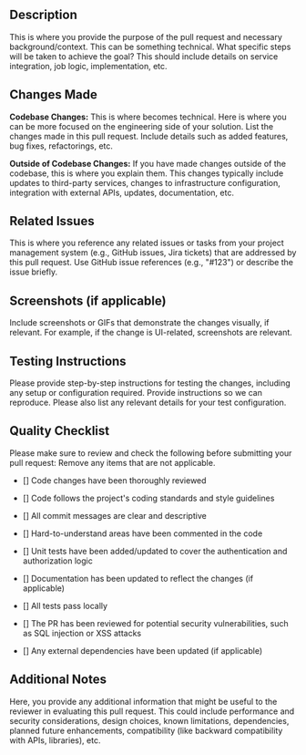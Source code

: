 ## Description
This is where you provide the purpose of the pull request and  necessary background/context. This can be something technical. What specific steps will be taken to achieve the goal? This should include details on service integration, job logic, implementation, etc.

## Changes Made 

**Codebase Changes:**
This is where becomes technical. Here is where you can be more focused on the engineering side of your solution. List the changes made in this pull request. Include details such as added features, bug fixes, refactorings, etc.

**Outside of Codebase Changes:** 
If you have made changes outside of the codebase, this is where you explain them. This changes typically include updates to third-party services, changes to infrastructure configuration, integration with external APIs, updates, documentation, etc.

## Related Issues
This is where you reference any related issues or tasks from your project management system (e.g., GitHub issues, Jira tickets) that are addressed by this pull request. Use GitHub issue references (e.g., "#123") or describe the issue briefly.

## Screenshots (if applicable)

Include screenshots or GIFs that demonstrate the changes visually, if relevant. For example, if the change is UI-related, screenshots are relevant. 

## Testing Instructions

Please provide step-by-step instructions for testing the changes, including any setup or configuration required. Provide instructions so we can reproduce. Please also list any relevant details for your test configuration. 

## Quality Checklist

Please make sure to review and check the following before submitting your pull request: Remove any items that are not applicable.

- [] Code changes have been thoroughly reviewed

- [] Code follows the project's coding standards and style guidelines

- [] All commit messages are clear and descriptive

- [] Hard-to-understand areas have been commented in the code

- [] Unit tests have been added/updated to cover the authentication and authorization logic

- [] Documentation has been updated to reflect the changes (if applicable)

- [] All tests pass locally

- [] The PR has been reviewed for potential security vulnerabilities, such as SQL injection or XSS attacks

- [] Any external dependencies have been updated (if applicable)

 

## Additional Notes

Here, you provide any additional information that might be useful to the reviewer in evaluating this pull request. This could include performance and security considerations, design choices, known limitations, dependencies, planned future enhancements, compatibility (like backward compatibility with APIs, libraries), etc.
